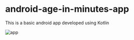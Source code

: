 # android-age-in-minutes-app

This is a basic android app developed using Kotlin 

![app](https://user-images.githubusercontent.com/77770628/121372503-f84dfe80-c95b-11eb-8988-91ffd1cb2119.png)
